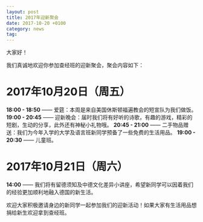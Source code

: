 ```yaml
---
layout: post
title: 2017年迎新聚会
date: 2017-10-20 +0100
category: news
tag: 
---
```

大家好！

我们真诚地欢迎你参加查经班的迎新聚会，聚会内容如下：

# 2017年10月20日（周五）

**18:00 - 18:50** —— 爱筵：本周是来自美国休斯顿福遍教会的短宣队为我们做饭。
**19:00 - 20:45** —— 迎新晚会：届时我们将有好听的诗歌，有趣的游戏，精彩的短剧，生动的分享，此外还有神秘小礼物哦。
**20:45 - 21:00** —— 二手物品赠送：我们为今年入学的大学及语言班新同学预备了一些免费的生活用品。
**19:00 - 20:30** —— 儿童班。

# 2017年10月21日（周六）

**14:00** —— 我们将有留德须知及中德文化差异小讲座，希望新同学可以因着我们的经验更加顺利地融入德国的新生活。

欢迎大家积极邀请身边的新同学一起参加我们的迎新活动！如果大家有生活用品想捐给新生欢迎拿到查经班。